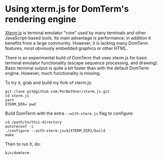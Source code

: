 # Using xterm.js for DomTerm's rendering engine

[Xterm.js](https://xtermjs.org/) is terminal emulator "core"
used by many terminals and other JavaScript-based tools.
Its main advantage is performance; in addition it benefits
from a large community.  However, it is lacking many DomTerm
features, most obviously embedded graphics or other HTML.

There is an experimental build of DomTerm that uses xterm.js
for basic terminal emulator functionality (escape sequence
processing, and drawing).  Basic terminal output is quite
a bit faster than with the default DomTerm engine.  However,
much functionality is missing.

To try it, grab and build my fork of xterm.js:

    git clone git@github.com:PerBothner/xterm.js.git
    cd xterm.js
    yarn
    XTERM_DIR=`pwd`

Build DomTerm with the extra `--with-xterm.js` flag to configure:

    cd /path/to/this-directory
    autoreconf -i
    ./configure --with-xterm.js=${XTERM_DIR}/build
    make

Then to run it, do:

    bin/domterm
